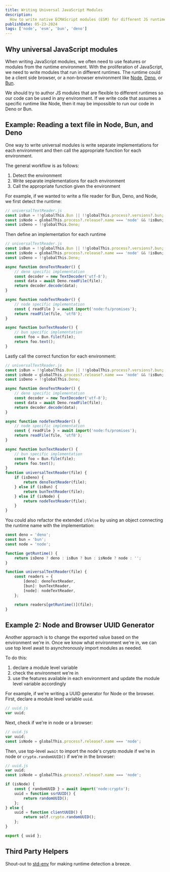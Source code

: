 ```yaml
---
title: Writing Universal JavaScript Modules
description:
  How to write native ECMAScript modules (ESM) for different JS runtimes.
publishDate: 05-23-2024
tags: ['node', 'esm', 'bun', 'deno']
---
```


## Why universal JavaScript modules

When writing JavaScript modules, we often need to use features or modules from
the runtime environment. With the proliferation of JavaScript, we need to write
modules that run in different runtimes. The runtime could be a client side
browser, or a non-browser environment like [Node](https://nodejs.org/),
[Deno](https://deno.com/), or [Bun](https://bun.sh/).

We should try to author JS modules that are flexible to different runtimes so
our code can be used in any environment. If we write code that assumes a
specific runtime like Node, then it may be impossible to run our code in Deno or
Bun.

## Example: Reading a text file in Node, Bun, and Deno

One way to write universal modules is write separate implementations for each
environment and then call the appropriate function for each environment.

The general workflow is as follows:

1. Detect the environment
2. Write separate implementations for each environment
3. Call the appropriate function given the environment

For example, if we wanted to write a file reader for Bun, Deno, and Node, we
first detect the runtime:

```js
// universalTextReader.js
const isBun = !!globalThis.Bun || !!globalThis.process?.versions?.bun;
const isNode = globalThis.process?.release?.name === 'node' && !isBun;
const isDeno = !!globalThis.Deno;
```

Then define an implementation for each runtime

```js
// universalTextReader.js
const isBun = !!globalThis.Bun || !!globalThis.process?.versions?.bun;
const isNode = globalThis.process?.release?.name === 'node' && !isBun;
const isDeno = !!globalThis.Deno;

async function denoTextReader() {
	// deno specific implementation
	const decoder = new TextDecoder('utf-8');
	const data = await Deno.readFile(file);
	return decoder.decode(data);
}

async function nodeTextReader() {
	// node specific implementation
	const { readFile } = await import('node:fs/promises');
	return readFile(file, 'utf8');
}

async function bunTextReader() {
	// bun specific implementation
	const foo = Bun.file(file);
	return foo.text();
}
```

Lastly call the correct function for each environment:

```js
// universalTextReader.js
const isBun = !!globalThis.Bun || !!globalThis.process?.versions?.bun;
const isNode = globalThis.process?.release?.name === 'node' && !isBun;
const isDeno = !!globalThis.Deno;

async function denoTextReader() {
	// deno specific implementation
	const decoder = new TextDecoder('utf-8');
	const data = await Deno.readFile(file);
	return decoder.decode(data);
}

async function nodeTextReader() {
	// node specific implementation
	const { readFile } = await import('node:fs/promises');
	return readFile(file, 'utf8');
}

async function bunTextReader() {
	// bun specific implementation
	const foo = Bun.file(file);
	return foo.text();
}
function universalTextReader(file) {
	if (isDeno) {
		return denoTextReader(file);
	} else if (isBun) {
		return bunTextReader(file);
	} else if (isNode) {
		return nodeTextReader(file);
	}
}
```

You could also refactor the extended `if`/`else` by using an object connecting
the runtime name with the implementation:

```js
const deno = 'deno';
const bun = 'bun';
const node = 'node';

function getRuntime() {
	return isDeno ? deno : isBun ? bun : isNode ? node : '';
}

function universalTextReader(file) {
	const readers = {
		[deno]: denoTextReader,
		[bun]: bunTextReader,
		[node]: nodeTextReader,
	};

	return readers[getRuntime()](file);
}
```

## Example 2: Node and Browser UUID Generator

Another approach is to change the exported value based on the environment we're
in. Once we know what environment we're in, we can use top level await to
asynchronously import modules as needed.

To do this:

1. declare a module level variable
2. check the environment we're in
3. use the features available in each environment and update the module level
   variable accordingly

For example, if we're writing a UUID generator for Node or the browser. First,
declare a module level variable `uuid`.

```js
// uuid.js
var uuid;
```

Next, check if we're in node or a browser:

```js
// uuid.js
var uuid;
const isNode = globalThis.process?.release?.name === 'node';
```

Then, use top-level `await` to import the node's crypto module if we're in node
or `crypto.randomUUID()` if we're in the browser:

```js
// uuid.js
var uuid;
const isNode = globalThis.process?.release?.name === 'node';

if (isNode) {
	const { randomUUID } = await import('node:crypto');
	uuid = function ssrUUID() {
		return randomUUID();
	};
} else {
	uuid = function clientUUID() {
		return self.crypto.randomUUID();
	};
}

export { uuid };
```

## Third Party Helpers

Shout-out to [std-env](https://github.com/unjs/std-env) for making runtime
detection a breeze.
